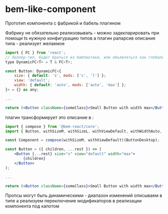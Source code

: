 # bem-like-component

Прототип компонента с фабрикой и бабель плагином

Фабрику не обязательно реализовывать - можно задекларировать при помощи ts нужную конфигурацию типов а плагин рапарсив описание типа - реализует желаемое

```jsx
import { FC } from 'react';
// Хелпер-тип, будет браться из библиотеки, или объявляться как глобальный.
type DynamicFC<T> = T & FC<T>;

const Button: DynamicFC<{
    size: { default: 's', mods: ['s', 'l'] };
    view: 'default';
    width: { default: 'auto', mods: ['auto', 'max'] };
}> = {} as any;

...

return (<Button className={someClass}>Small Button with width max</Button>)
```

плагин трансформирует это описание в :

```jsx
import { compose } from '@bem-react/core';
import { Button, withSizeM, withSizeL, withViewDefault, withWidthAuto, withWidthMax } from '@yandex/ui/Button/desktop';

const Component = compose(withSizeM, withViewDefault)(ButtonDesktop);

const Button = ({ children, ...rest }) => (
    <Button {...rest} size="s" view="default" width="max">
        {children}
    </Button>
);

...

return (<Button className={someClass}>Small Button with width max</Button>)

```

Пропсы могут быть динамическими - диапазон изменений описываем в типе а реализуем переключение модификаторов в реализации компонента под капотом

